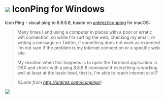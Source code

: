 # ![][logo] IconPing for Windows
[logo]: http://bttfhvitalia.altervista.org/world_icon.png " "
Icon Ping - visual ping to 8.8.8.8, based on [antirez/iconping](https://github.com/antirez/iconping) for macOS:

> Many times I end using a computer in places with a poor or erratic wifi connection, so while I'm surfing the web, checking my email, or writing a message on Twitter, if something does not work as expected I'm not sure if the problem is my internet connection or a specific web site.
>
> My reaction when this happens is to open the Terminal application in OSX and check with a ping 8.8.8.8 command if everything is working well at least at the basic level, that is, I'm able to reach internet at all?
>
> _(Quote from http://antirez.com/iconping/)_

![ ](http://bttfhvitalia.altervista.org/iconping_example2.png)
